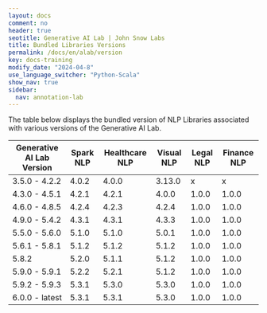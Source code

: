 ```yaml
---
layout: docs
comment: no
header: true
seotitle: Generative AI Lab | John Snow Labs
title: Bundled Libraries Versions
permalink: /docs/en/alab/version
key: docs-training
modify_date: "2024-04-8"
use_language_switcher: "Python-Scala"
show_nav: true
sidebar:
  nav: annotation-lab
---
```


The table below displays the bundled version of NLP Libraries associated with various versions of the Generative AI Lab.

|Generative AI Lab Version |Spark NLP|Healthcare NLP|Visual NLP |Legal NLP|Finance NLP|
|-----|------|--------|-----|--------|-------|
| 3.5.0 - 4.2.2 | 4.0.2 | 4.0.0 | 3.13.0 |  x |x |
| 4.3.0 - 4.5.1 | 4.2.1 | 4.2.1 | 4.0.0 | 1.0.0 | 1.0.0 |
| 4.6.0 - 4.8.5 | 4.2.4 | 4.2.3 | 4.2.4 | 1.0.0 | 1.0.0 |
| 4.9.0 - 5.4.2 | 4.3.1 | 4.3.1 | 4.3.3 | 1.0.0 | 1.0.0 |
| 5.5.0 - 5.6.0 | 5.1.0 | 5.1.0 | 5.0.1 | 1.0.0 | 1.0.0 |
| 5.6.1 - 5.8.1 | 5.1.2 | 5.1.2 | 5.1.2 | 1.0.0 | 1.0.0 |
| 5.8.2 | 5.2.0 | 5.1.1 | 5.1.2 | 1.0.0 | 1.0.0 |
| 5.9.0 - 5.9.1 | 5.2.2 | 5.2.1 | 5.1.2 | 1.0.0 | 1.0.0 |
| 5.9.2 - 5.9.3 | 5.3.1 | 5.3.0 | 5.3.0 | 1.0.0 | 1.0.0 |
| 6.0.0 - latest | 5.3.1 | 5.3.1 | 5.3.0 | 1.0.0 | 1.0.0 |